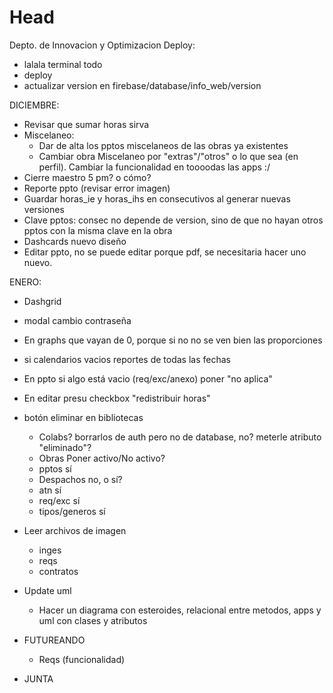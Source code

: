 # Head
Depto. de Innovacion y Optimizacion
Deploy:
 - lalala terminal todo
 - deploy
 - actualizar version en firebase/database/info_web/version
 
 DICIEMBRE:
  - Revisar que sumar horas sirva
  - Miscelaneo:
     - Dar de alta los pptos miscelaneos de las obras ya existentes
     - Cambiar obra Miscelaneo por "extras"/"otros" o lo que sea (en perfil). Cambiar la funcionalidad en toooodas las apps :/
  - Cierre maestro 5 pm? o cómo?
  - Reporte ppto (revisar error imagen)
  - Guardar horas_ie y horas_ihs en consecutivos al generar nuevas versiones
  - Clave pptos: consec no depende de version, sino de que no hayan otros pptos con la misma clave en la obra
  - Dashcards nuevo diseño
  - Editar ppto, no se puede editar porque pdf, se necesitaria hacer uno nuevo.

 
 ENERO:
  - Dashgrid
  - modal cambio contraseña
  - En graphs que vayan de 0, porque si no no se ven bien las proporciones
  - si calendarios vacios reportes de todas las fechas
  - En ppto si algo está vacio (req/exc/anexo) poner "no aplica"
  - En editar presu checkbox "redistribuir horas"
  - botón eliminar en bibliotecas
    - Colabs? borrarlos de auth pero no de database, no? meterle atributo "eliminado"?
    - Obras Poner activo/No activo?
    - pptos sí
    - Despachos no, o sí?
    - atn sí
    - req/exc sí
    - tipos/generos sí
  - Leer archivos de imagen
    - inges
    - reqs
    - contratos
  - Update uml
    - Hacer un diagrama con esteroides, relacional entre metodos, apps y uml con clases y atributos


- FUTUREANDO
  - Reqs (funcionalidad)
 

- JUNTA

